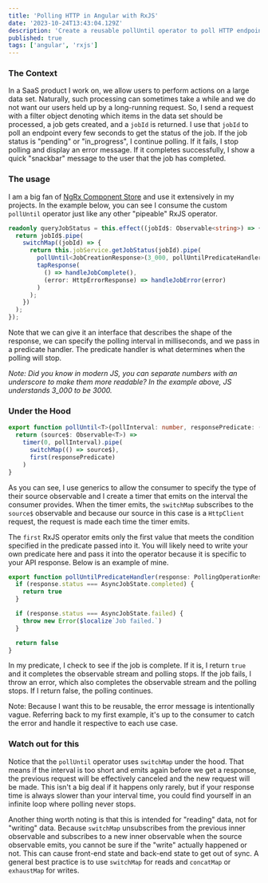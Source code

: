 ```yaml
---
title: 'Polling HTTP in Angular with RxJS'
date: '2023-10-24T13:43:04.129Z'
description: 'Create a reusable pollUntil operator to poll HTTP endpoints with Angular and RxJS'
published: true
tags: ['angular', 'rxjs']
---
```


### The Context

In a SaaS product I work on, we allow users to perform actions on a large data set. Naturally, such processing can sometimes take a while and we do not want our users held up by a long-running request. So, I send a request with a filter object denoting which items in the data set should be processed, a job gets created, and a `jobId` is returned. I use that `jobId` to poll an endpoint every few seconds to get the status of the job. If the job status is "pending" or "in_progress", I continue polling. If it fails, I stop polling and display an error message. If it completes successfully, I show a quick "snackbar" message to the user that the job has completed.

### The usage

I am a big fan of [NgRx Component Store](https://ngrx.io/guide/component-store) and use it extensively in my projects. In the example below, you can see I consume the custom `pollUntil` operator just like any other "pipeable" RxJS operator.

```typescript
readonly queryJobStatus = this.effect((jobId$: Observable<string>) => {
  return jobId$.pipe(
    switchMap((jobId) => {
      return this.jobService.getJobStatus(jobId).pipe(
        pollUntil<JobCreationResponse>(3_000, pollUntilPredicateHandler),
        tapResponse(
          () => handleJobComplete(),
          (error: HttpErrorResponse) => handleJobError(error)
        )
      );
    })
  );
});
```

Note that we can give it an interface that describes the shape of the response, we can specify the polling interval in milliseconds, and we pass in a predicate handler. The predicate handler is what determines when the polling will stop.

_Note: Did you know in modern JS, you can separate numbers with an underscore to make them more readable? In the example above, JS understands 3_000 to be 3000._

### Under the Hood

```typescript
export function pollUntil<T>(pollInterval: number, responsePredicate: (res: any) => boolean) {
  return (source$: Observable<T>) =>
    timer(0, pollInterval).pipe(
      switchMap(() => source$),
      first(responsePredicate)
    )
}
```

As you can see, I use generics to allow the consumer to specify the type of their source observable and I create a timer that emits on the interval the consumer provides. When the timer emits, the `switchMap` subscribes to the `source$` observable and because our source in this case is a `HttpClient` request, the request is made each time the timer emits.

The `first` RxJS operator emits only the first value that meets the condition specified in the predicate passed into it. You will likely need to write your own predicate here and pass it into the operator because it is specific to your API response. Below is an example of mine.

```typescript
export function pollUntilPredicateHandler(response: PollingOperationResponseData): boolean {
  if (response.status === AsyncJobState.completed) {
    return true
  }

  if (response.status === AsyncJobState.failed) {
    throw new Error($localize`Job failed.`)
  }

  return false
}
```

In my predicate, I check to see if the job is complete. If it is, I return `true` and it completes the observable stream and polling stops. If the job fails, I throw an error, which also completes the observable stream and the polling stops. If I return false, the polling continues.

Note: Because I want this to be reusable, the error message is intentionally vague. Referring back to my first example, it's up to the consumer to catch the error and handle it respective to each use case.

### Watch out for this

Notice that the `pollUntil` operator uses `switchMap` under the hood. That means if the interval is too short and emits again before we get a response, the previous request will be effectively canceled and the new request will be made. This isn't a big deal if it happens only rarely, but if your response time is always slower than your interval time, you could find yourself in an infinite loop where polling never stops.

Another thing worth noting is that this is intended for "reading" data, not for "writing" data. Because `switchMap` unsubscribes from the previous inner observable and subscribes to a new inner observable when the source observable emits, you cannot be sure if the "write" actually happened or not. This can cause front-end state and back-end state to get out of sync. A general best practice is to use `switchMap` for reads and `concatMap` or `exhaustMap` for writes.

